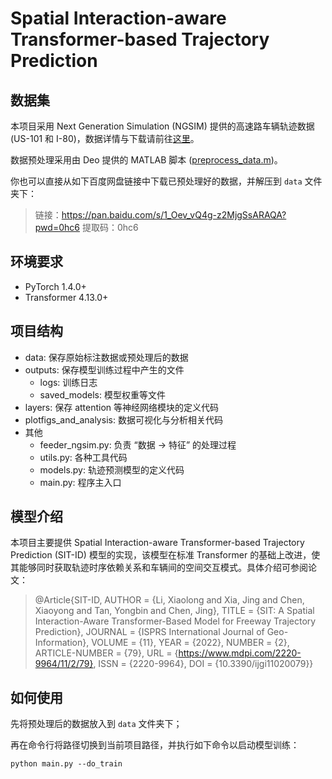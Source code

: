 # Spatial Interaction-aware Transformer-based Trajectory Prediction

## 数据集

本项目采用 Next Generation Simulation (NGSIM) 提供的高速路车辆轨迹数据 (US-101 和 I-80)，数据详情与下载请前往[这里](https://data.transportation.gov/Automobiles/Next-Generation-Simulation-NGSIM-Vehicle-Trajector/8ect-6jqj)。

数据预处理采用由 Deo 提供的 MATLAB 脚本 ([preprocess_data.m](https://github.com/nachiket92/conv-social-pooling))。

你也可以直接从如下百度网盘链接中下载已预处理好的数据，并解压到 `data` 文件夹下：
> 链接：https://pan.baidu.com/s/1_Oev_vQ4g-z2MjgSsARAQA?pwd=0hc6 
提取码：0hc6

## 环境要求
- PyTorch 1.4.0+
- Transformer 4.13.0+

## 项目结构
- data: 保存原始标注数据或预处理后的数据
- outputs: 保存模型训练过程中产生的文件
    - logs: 训练日志
    - saved_models: 模型权重等文件
- layers: 保存 attention 等神经网络模块的定义代码
- plotfigs_and_analysis: 数据可视化与分析相关代码
- 其他
    - feeder_ngsim.py: 负责 “数据 -> 特征” 的处理过程
    - utils.py: 各种工具代码
    - models.py: 轨迹预测模型的定义代码
    - main.py: 程序主入口

## 模型介绍
本项目主要提供 Spatial Interaction-aware Transformer-based Trajectory Prediction (SIT-ID) 模型的实现，该模型在标准 Transformer 的基础上改进，使其能够同时获取轨迹时序依赖关系和车辆间的空间交互模式。具体介绍可参阅论文：

> @Article{SIT-ID,
> AUTHOR = {Li, Xiaolong and Xia, Jing and Chen, Xiaoyong and Tan, Yongbin and Chen, Jing},
> TITLE = {SIT: A Spatial Interaction-Aware Transformer-Based Model for Freeway Trajectory Prediction},
> JOURNAL = {ISPRS International Journal of Geo-Information},
> VOLUME = {11},
> YEAR = {2022},
> NUMBER = {2},
> ARTICLE-NUMBER = {79},
> URL = {https://www.mdpi.com/2220-9964/11/2/79},
> ISSN = {2220-9964},
> DOI = {10.3390/ijgi11020079}}

## 如何使用

先将预处理后的数据放入到 `data` 文件夹下；

再在命令行将路径切换到当前项目路径，并执行如下命令以启动模型训练：

``
python main.py --do_train
``

